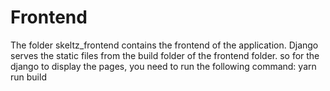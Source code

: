 # Frontend
The folder skeltz_frontend contains the frontend of the application.
Django serves the static files from the build folder of the frontend folder.
so for the django to display the pages, you need to run the following command: yarn run build